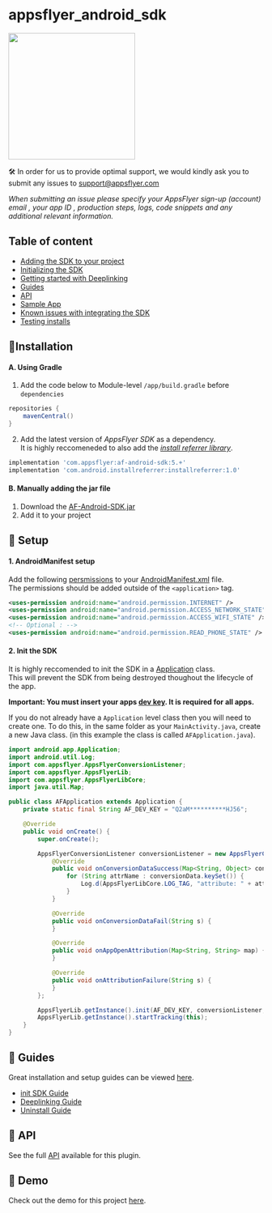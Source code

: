 # appsflyer_android_sdk

<img src="https://support.appsflyer.com/hc/article_attachments/115011109089/android.png"  width="250">


🛠 In order for us to provide optimal support, we would kindly ask you to submit any issues to support@appsflyer.com

*When submitting an issue please specify your AppsFlyer sign-up (account) email , your app ID , production steps, logs, code snippets and any additional relevant information.*

## Table of content

- [Adding the SDK to your project](#installation)
- [Initializing the SDK](#installation)
- [Getting started with Deeplinking](#installation)
- [Guides](#guides)
- [API](#api) 
- [Sample App](#demo)
- [Known issues with integrating the SDK](#issues)
- [Testing installs](#testing)


## <a id="installation">📲Installation

#### A. Using Gradle
1. Add the code below to Module-level `/app/build.gradle` before `dependencies`

```groovy
repositories {
    mavenCentral()
}
```
2. Add the latest version of *AppsFlyer SDK* as a dependency. <br />
   It is highly reccomeneded to also add the [*install referrer library*](https://developer.android.com/google/play/installreferrer/library).
   
```groovy
implementation 'com.appsflyer:af-android-sdk:5.+'
implementation 'com.android.installreferrer:installreferrer:1.0'
```
#### B. Manually adding the jar file

1. Download the [AF-Android-SDK.jar](https://s3-eu-west-1.amazonaws.com/download.appsflyer.com/Android/AF-Android-SDK.jar)
2. Add it to your project

## <a id="setup"> 🚀 Setup
    
#### 1. AndroidManifest setup

Add the following [persmissions](https://developer.android.com/guide/topics/permissions/overview) to your [AndroidManifest.xml](https://developer.android.com/guide/topics/manifest/manifest-intro) file. <br />
The permissions should be added outside of the `<application>` tag.

```xml
<uses-permission android:name="android.permission.INTERNET" />
<uses-permission android:name="android.permission.ACCESS_NETWORK_STATE" />
<uses-permission android:name="android.permission.ACCESS_WIFI_STATE" />
<!-- Optional : -->
<uses-permission android:name="android.permission.READ_PHONE_STATE" />
```

#### 2. Init the SDK

It is highly reccomended to init the SDK in a [Application](https://developer.android.com/reference/android/app/Application) class. <br />
This will prevent the SDK from being destroyed thoughout the lifecycle of the app.
<br />

**Important: You must insert your apps [dev key](https://support.appsflyer.com/hc/en-us/articles/211719806-Global-app-settings-#sdk-dev-key). It is required for all apps.** 

If you do not already have a `Application` level class then you will need to create one. To do this, in the same folder as your `MainActivity.java`, create a new Java class. (in this example the class is called `AFApplication.java`). 

```java
import android.app.Application;
import android.util.Log;
import com.appsflyer.AppsFlyerConversionListener;
import com.appsflyer.AppsFlyerLib;
import com.appsflyer.AppsFlyerLibCore;
import java.util.Map;

public class AFApplication extends Application {
    private static final String AF_DEV_KEY = "Q2aM**********HJ56";

    @Override
    public void onCreate() {
        super.onCreate();

        AppsFlyerConversionListener conversionListener = new AppsFlyerConversionListener() {
            @Override
            public void onConversionDataSuccess(Map<String, Object> conversionData) {
                for (String attrName : conversionData.keySet()) {
                    Log.d(AppsFlyerLibCore.LOG_TAG, "attribute: " + attrName + " = " + conversionData.get(attrName));
                }
            }

            @Override
            public void onConversionDataFail(String s) {
            }

            @Override
            public void onAppOpenAttribution(Map<String, String> map) {
            }

            @Override
            public void onAttributionFailure(String s) {
            }
        };

        AppsFlyerLib.getInstance().init(AF_DEV_KEY, conversionListener, getApplicationContext());
        AppsFlyerLib.getInstance().startTracking(this);
    }
}
```


 ## <a id="guides"> 📖 Guides

Great installation and setup guides can be viewed [here](/Docs/Guides.md).
- [init SDK Guide](/Docs/Guides.md#init-sdk)
- [Deeplinking Guide](/Docs/Guides.md#deeplinking)
- [Uninstall Guide](/Docs/Guides.md#track-app-uninstalls)


## <a id="api"> 📑 API
  
See the full [API](/Docs/API.md) available for this plugin.


## <a id="demo"> 📱 Demo
  
  Check out the demo for this project [here](Docs/Guides.md#demo).
